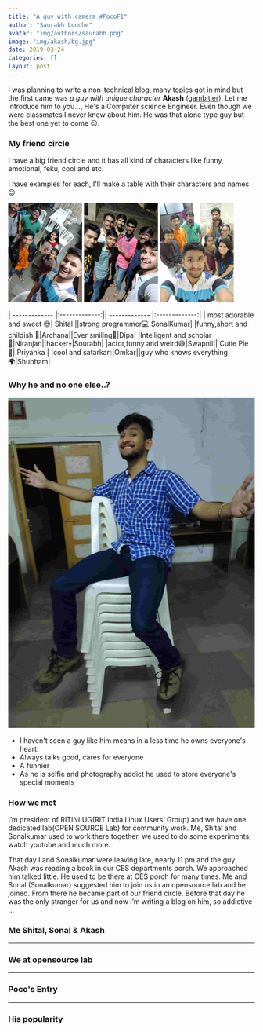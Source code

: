 ```yaml
---
title: "A guy with camera #PocoF1"
author: "Saurabh Londhe"
avatar: "img/authors/saurabh.png"
image: "img/akash/bg.jpg"
date: 2019-03-24
categories: []
layout: post
---
```


I was planning to write a non-technical blog, many topics got in mind but the first came was _a guy with unique character_ **Akash** ([gambitier](https://gambitier.github.io/About%20Me.html)). Let me introduce him to you..., He's a Computer science Engineer. Even though we were classmates I never knew about him. He was that alone type guy but the best one yet to come 😉.

### My friend circle

I have a big friend circle and it has all kind of characters like funny, emotional, feku, cool and etc.

I have examples for each, I'll make a table with their characters and names 😉

<img src="/img/akash/gp.jpg" style="width:30%" />
<img src="/img/akash/gp2.jpg" style="width:30%" />
<img src="/img/akash/gp3.jpg" style="width:30%" />

| ------------- |:-------------:|| ------------- |:-------------:|
| most adorable and sweet 😍| Shital ||strong programmer💻|SonalKumar|
|funny,short and childish 👶|Archana||Ever smiling👼|Dipa|
|Intelligent and scholar👦|Niranjan||hacker💀|Sourabh|
|actor,funny and weird😅|Swapnil|| Cutie Pie👰| Priyanka |
|cool and satarkar💧|Omkar||guy who knows everything🌍|Shubham|

### Why he and no one else..?

<div class="ui-g">
  <div class="ui-g-4" markdown="1">
  <!-- ![Alt Text](../img/folder/blah.jpg) -->
  <img class="center-block" src="/img/akash/akash.jpg">
  </div>
  <div class="ui-g-8" markdown="1">
<ul>
<li>I haven't seen a guy like him means in a less time he owns everyone's heart.</li>
<li>Always talks good, cares for everyone</li>
<li>A funnier</li>
<li>As he is selfie and photography addict he used to store everyone's special moments</li>
</ul>
  </div>
</div>

### How we met

I’m president of RITINLUG(RIT India Linux Users’ Group) and we have one dedicated lab(OPEN SOURCE Lab) for community work. Me, Shital and Sonalkumar used to work there together, we used to do some experiments, watch youtube and much more.

That day I and Sonalkumar were leaving late, nearly 11 pm and the guy Akash was reading a book in our CES departments porch. We approached him talked little. He used to be there at CES porch for many times. Me and Sonal (Sonalkumar) suggested him to join us in an opensource lab and he joined. From there he became part of our friend circle. Before that day he was the only stranger for us and now I’m writing a blog on him, so addictive …

### Me Shital, Sonal & Akash

---

### We at opensource lab

---

### Poco's Entry

---

### His popularity
